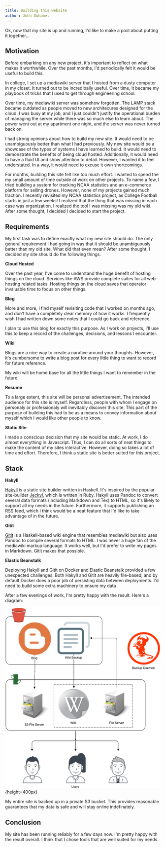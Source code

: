 ```yaml
---
title: Building this website
author: John Duhamel
---
```


Ok, now that my site is up and running, I'd like to make a post about putting it together...

## Motivation

Before embarking on any new project, it's important to reflect on what makes it worthwhile.  Over the past months, I'd periodically felt it would be useful to build this.

In college, I set up a mediawiki server that I hosted from a dusty computer in my closet.  It turned out to be incredibally useful.  Over time, it became my playbook of tricks that I used to get through engineering school.

Over time, my mediawiki server was somehow forgotten.  The LAMP stack became outdated as people moved to new architecures designed for the cloud.  I was busy at my job, and I just couldn't justify the operational burden of managing the server while there was so much else to learn about.  The power went out at my apartment one night, and the server was never turned back on.

I had strong opinions about how to build my new site.  It would need to be unambiguously better than what I had previously.  My new site would be a showcase of the types of systems I have learned to build.  It would need to demonstrate the benefits of being cloud hosted.  Additionally, it would need to have a fluid UI and show attention to detail.  However, I wanted it to feel understated.  In a way, it would need to excuse it own shortcomings.

For months, building this site felt like too much effort.  I wanted to spend the my small amount of time outside of work on other projects.  To name a few, I tried building a system for tracking NCAA statistics and an e-commerce platform for selling drones.  However, none of my projects gained much traction.  I recently revisited my NCAA statistics project, as College Football starts in just a few weeks!  I realized that the thing that was missing in each case was organization.  I realized the tool I was missing was my old wiki.  After some thought, I decided I decided to start the project.

## Requirements

My first task was to define exactly what my new site should do.  The only general requirement I had going in was that it should be unambiguously better than my old site.  What did that even mean?  After some thought, I decided my site should do the following things.

**Cloud Hosted**

Over the past year, I've come to understand the huge benefit of hosting things on the cloud.  Services like AWS provide complete suites for all web-hosting related tasks.  Hosting things on the cloud saves that operator invaluable time to focus on other things.

**Blog**

More and more, I find myself revisiting code that I worked on months ago, and don't have a completely clear memory of how it works.  I frequently wish I had written down some notes that I could go back and reference.

I plan to use this blog for exactly this purpose.  As I work on projects, I'll use this to keep a record of the challenges, decisions, and lessons I encounter.

**Wiki**

Blogs are a nice way to create a narative around your thoughts.  However, it's cumborsome to write a blog post for every little thing to want to record for future reference.

My wiki will be home base for all the little things I want to remember in the future.

**Resume**

To a large extent, this site will be personal advertisement.  The intended audience for this site is myself.  Regardless, people with whom I engage on personaly or professionaly will inevitably discover this site.  This part of the purpose of building this had to be as a means to convey information about myself which I would like other people to know.

**Static Site**

I made a conscious decision that my site would be static.  At work, I do almost everything in Javascript.  Thus, I can do all sorts of neat things to make the content of my sites interactive.  However, doing so takes a lot of time and effort.  Therefore, I think a static site is better suited for this project.

## Stack

**Hakyll**

[Hakyll](https://jaspervdj.be/hakyll/) is a static site builder written in Haskell.  It's inspired by the popular site-builder [Jeckyl](https://jekyllrb.com/), which is written in Ruby.  Hakyll uses Pandoc to convert several data formats (including Markdown and Tex) to HTML, so it's likely to support all my needs in the future.  Furthermore, it supports publishing an RSS feed, which I think would be a neat feature that I'd like to take advantage of in the future.

**Gitit**

[Gitit](http://gitit.net/) is a Haskell-based wiki engine that resembles mediawiki but also uses Pandoc to compile several formats to HTML.  I was never a huge fan of the mediawiki markup language.  It works well, but I'd prefer to write my pages in Markdown.  Gitit makes that possible.

**Elastic Beanstalk**

Deploying Hakyll and Gitit on Docker and Elastic Beanstalk provided a few unexpected challenges.  Both Hakyll and Gitit are heavily file-based, and by default Docker does a poor job of persisting data between deployments.  I'd need to build some extra machinery to ensure my data 

After a few evenings of work, I'm pretty happy with the result.  Here's a diagram:

![](/images/hbpcb-design.png){height=400px}

My entire site is backed up in a private S3 bucket.  This provides reasonable guarantees that my data is safe and will stay online indefinately.

## Conclusion

My site has been running reliably for a few days now.  I'm pretty happy with the result overall.  I think that I chose tools that are well suited for my needs.
